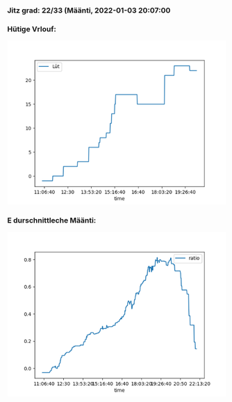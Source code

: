 ### Jitz grad: 22/33 (Määnti, 2022-01-03 20:07:00

### Hütige Vrlouf:
![Graph](Today.png)

### E durschnittleche Määnti:
![Graph](Määnti.png)
